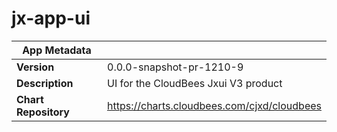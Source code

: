 # jx-app-ui

|App Metadata||
|---|---|
| **Version** | 0.0.0-snapshot-pr-1210-9 |
| **Description** | UI for the CloudBees Jxui V3 product |
| **Chart Repository** | https://charts.cloudbees.com/cjxd/cloudbees |
